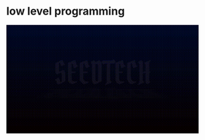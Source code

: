 # low level programming

![devtools](https://raw.githubusercontent.com/Alejandra2254/holbertonschool-low_level_programming/master/logo.gif)
